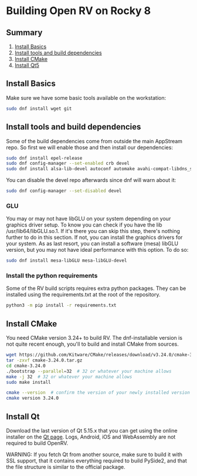 # Building Open RV on Rocky 8

## Summary

1. [Install Basics](#install-basics)
1. [Install tools and build dependencies](#install-tools-and-build-dependencies)
1. [Install CMake](#install-cmake)
1. [Install Qt5](#install-qt)

## Install Basics

Make sure we have some basic tools available on the workstation:

```bash
sudo dnf install wget git
```

## Install tools and build dependencies

Some of the build dependencies come from outside the main AppStream repo. So first we will enable those and then install our dependencies:

```bash
sudo dnf install epel-release
sudo dnf config-manager --set-enabled crb devel
sudo dnf install alsa-lib-devel autoconf automake avahi-compat-libdns_sd-devel bison bzip2-devel cmake-gui curl-devel flex gcc gcc-c++ libXcomposite libXi-devel libaio-devel libffi-devel nasm ncurses-devel nss libtool libxkbcommon libXcomposite libXdamage libXrandr libXtst libXcursor mesa-libOSMesa mesa-libOSMesa-devel meson ninja-build openssl-devel patch pulseaudio-libs pulseaudio-libs-glib2 ocl-icd ocl-icd-devel opencl-headers python3 python3-devel qt5-qtbase-devel readline-devel sqlite-devel tcl-devel tcsh tk-devel yasm zip zlib-devel
```

You can disable the devel repo afterwards since dnf will warn about it:
```bash
sudo dnf config-manager --set-disabled devel
```

### GLU

You may or may not have libGLU on your system depending on your graphics driver setup.  To know you can check if you have the lib /usr/lib64/libGLU.so.1.  If it's there you can skip this step, there's nothing further to do in this section.  If not, you can install the graphics drivers for your system. As as last resort, you can install a software (mesa) libGLU version, but you may not have ideal performance with this option.  To do so:

```bash
sudo dnf install mesa-libGLU mesa-libGLU-devel
```

### Install the python requirements

Some of the RV build scripts requires extra python packages. They can be installed using the requirements.txt at the root of the repository.

```bash
python3 -m pip install -r requirements.txt
```

## Install CMake

You need CMake version 3.24+ to build RV. The dnf-installable version is not quite recent enough, you'll to build and install CMake from sources.

```bash
wget https://github.com/Kitware/CMake/releases/download/v3.24.0/cmake-3.24.0.tar.gz
tar -zxvf cmake-3.24.0.tar.gz
cd cmake-3.24.0
./bootstrap --parallel=32  # 32 or whatever your machine allows
make -j 32  # 32 or whatever your machine allows
sudo make install

cmake --version  # confirm the version of your newly installed version of CMake
cmake version 3.24.0
```

## Install Qt

Download the last version of Qt 5.15.x that you can get using the online installer on the [Qt page](https://www.qt.io/download-open-source). Logs, Android, iOS and WebAssembly are not required to build OpenRV.

WARNING: If you fetch Qt from another source, make sure to build it with SSL support, that it contains everything required to build PySide2, and that the file structure is similar to the official package.

